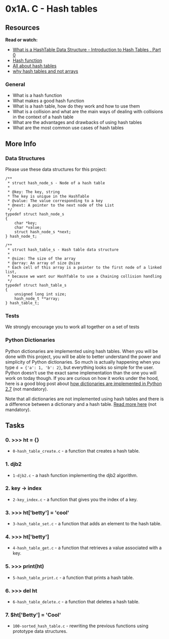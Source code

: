# 0x1A. C - Hash tables
## Resources
**Read or watch:**
- [What is a HashTable Data Structure - Introduction to Hash Tables , Part 0](https://intranet.alxswe.com/rltoken/IQVfdxJlS6jhAgcuUoCseg)
- [Hash function](https://intranet.alxswe.com/rltoken/ZKpRI_FxOxAz80Onpfy0Ew)
- [All about hash tables](https://intranet.alxswe.com/rltoken/3RwwAqmpGJpMiBa7BE9fAQ)
- [why hash tables and not arrays](https://intranet.alxswe.com/rltoken/OgO7uga3PIaCTMtTzYCY3g)

### General
- What is a hash function
- What makes a good hash function
- What is a hash table, how do they work and how to use them
- What is a collision and what are the main ways of dealing with collisions in the context of a hash table
- What are the advantages and drawbacks of using hash tables
- What are the most common use cases of hash tables

## More Info
### Data Structures
Please use these data structures for this project:
```
/**
 * struct hash_node_s - Node of a hash table
 *
 * @key: The key, string
 * The key is unique in the HashTable
 * @value: The value corresponding to a key
 * @next: A pointer to the next node of the List
 */
typedef struct hash_node_s
{
	char *key;
	char *value;
	struct hash_node_s *next;
} hash_node_t;

/**
 * struct hash_table_s - Hash table data structure
 *
 * @size: The size of the array
 * @array: An array of size @size
 * Each cell of this array is a pointer to the first node of a linked list,
 * because we want our HashTable to use a Chaining collision handling
 */
typedef struct hash_table_s
{
	unsigned long int size;
	hash_node_t **array;
} hash_table_t;
```

### Tests
We strongly encourage you to work all together on a set of tests

### Python Dictionaries
Python dictionaries are implemented using hash tables. When you will be done with this project, you will be able to better understand the power and simplicity of Python dictionaries. So much is actually happening when you type `d = {'a': 1, 'b': 2}`, but everything looks so simple for the user. Python doesn’t use the exact same implementation than the one you will work on today though. If you are curious on how it works under the hood, here is a good blog post about [how dictionaries are implemented in Python 2.7](https://intranet.alxswe.com/rltoken/hKhDFfKKcxdM9U8GZVPOHQ) (not mandatory).

Note that all dictionaries are not implemented using hash tables and there is a difference between a dictionary and a hash table. [Read more here](https://intranet.alxswe.com/rltoken/6wE80OFPwL-As1zGh2iMFg) (not mandatory).

## Tasks
### 0. >>> ht = {}
- `0-hash_table_create.c` - a function that creates a hash table.
### 1. djb2
- `1-djb2.c` - a hash function implementing the djb2 algorithm.
### 2. key -> index
- `2-key_index.c` - a function that gives you the index of a key.
### 3. >>> ht['betty'] = 'cool'
- `3-hash_table_set.c` - a function that adds an element to the hash table.
### 4. >>> ht['betty']
- `4-hash_table_get.c` - a function that retrieves a value associated with a key.
### 5. >>> print(ht)
- `5-hash_table_print.c` - a function that prints a hash table.
### 6. >>> del ht
- `6-hash_table_delete.c` - a function that deletes a hash table.
### 7. $ht['Betty'] = 'Cool'
- `100-sorted_hash_table.c` - rewriting the previous functions using prototype data structures.
